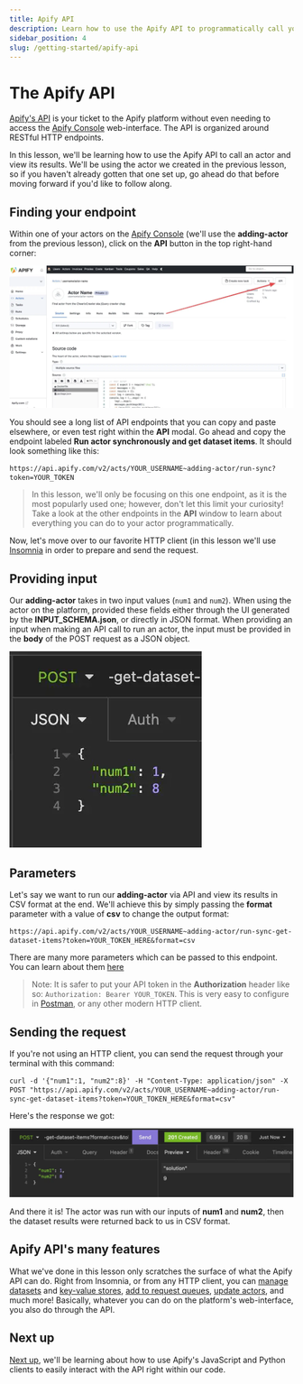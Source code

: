 ```yaml
---
title: Apify API
description: Learn how to use the Apify API to programmatically call your actors, retrieve data stored on the platform, view actor logs, and more!
sidebar_position: 4
slug: /getting-started/apify-api
---
```


# [](#the-apify-api) The Apify API

[Apify's API](https://docs.apify.com/api/v2#/reference) is your ticket to the Apify platform without even needing to access the [Apify Console](https://console.apify.com?asrc=developers_portal) web-interface. The API is organized around RESTful HTTP endpoints.

In this lesson, we'll be learning how to use the Apify API to call an actor and view its results. We'll be using the actor we created in the previous lesson, so if you haven't already gotten that one set up, go ahead do that before moving forward if you'd like to follow along.

## [](#finding-your-endpoint) Finding your endpoint

Within one of your actors on the [Apify Console](https://console.apify.com?asrc=developers_portal) (we'll use the **adding-actor** from the previous lesson), click on the **API** button in the top right-hand corner:

![The "API" button on an actor's page on the Apify Console](./images/api-tab.webp)

You should see a long list of API endpoints that you can copy and paste elsewhere, or even test right within the **API** modal. Go ahead and copy the endpoint labeled **Run actor synchronously and get dataset items**. It should look something like this:

```text
https://api.apify.com/v2/acts/YOUR_USERNAME~adding-actor/run-sync?token=YOUR_TOKEN
```

> In this lesson, we'll only be focusing on this one endpoint, as it is the most popularly used one; however, don't let this limit your curiosity! Take a look at the other endpoints in the **API** window to learn about everything you can do to your actor programmatically.

Now, let's move over to our favorite HTTP client (in this lesson we'll use [Insomnia](../tools/insomnia.md) in order to prepare and send the request.

## [](#providing-input) Providing input

Our **adding-actor** takes in two input values (`num1` and `num2`). When using the actor on the platform, provided these fields either through the UI generated by the **INPUT_SCHEMA.json**, or directly in JSON format. When providing an input when making an API call to run an actor, the input must be provided in the **body** of the POST request as a JSON object.

![Providing input](./images/provide-input.webp)

## [](#parameters) Parameters

Let's say we want to run our **adding-actor** via API and view its results in CSV format at the end. We'll achieve this by simply passing the **format** parameter with a value of **csv** to change the output format:

```text
https://api.apify.com/v2/acts/YOUR_USERNAME~adding-actor/run-sync-get-dataset-items?token=YOUR_TOKEN_HERE&format=csv
```

There are many more parameters which can be passed to this endpoint. You can learn about them [here](https://docs.apify.com/api/v2#/reference/actors/run-actor-synchronously-and-get-dataset-items/run-actor-synchronously-with-input-and-get-dataset-items)

> Note: It is safer to put your API token in the **Authorization** header like so: `Authorization: Bearer YOUR_TOKEN`. This is very easy to configure in [Postman](../tools/postman.md), or any other modern HTTP client.

## [](#sending-the-request) Sending the request

If you're not using an HTTP client, you can send the request through your terminal with this command:

```curl
curl -d '{"num1":1, "num2":8}' -H "Content-Type: application/json" -X POST "https://api.apify.com/v2/acts/YOUR_USERNAME~adding-actor/run-sync-get-dataset-items?token=YOUR_TOKEN_HERE&format=csv"
```

Here's the response we got:

![API response](./images/api-csv-response.webp)

And there it is! The actor was run with our inputs of **num1** and **num2**, then the dataset results were returned back to us in CSV format.

## [](#api-many-features) Apify API's many features

What we've done in this lesson only scratches the surface of what the Apify API can do. Right from Insomnia, or from any HTTP client, you can [manage datasets](https://docs.apify.com/api/v2#/reference/datasets/dataset/get-dataset) and [key-value stores](https://docs.apify.com/api/v2#/reference/key-value-stores/key-collection/get-dataset), [add to request queues](https://docs.apify.com/api/v2#/reference/request-queues/queue-collection/add-request), [update actors](https://docs.apify.com/api/v2#/reference/actors/actor-object/add-request), and much more! Basically, whatever you can do on the platform's web-interface, you also do through the API.

## [](#next) Next up

[Next up](./apify_client.md), we'll be learning about how to use Apify's JavaScript and Python clients to easily interact with the API right within our code.

<!-- Note: From the previous version of this lesson, some now unused but useful images still remain.

- actor-settings-id.webp
- api-error.webp

 -->
